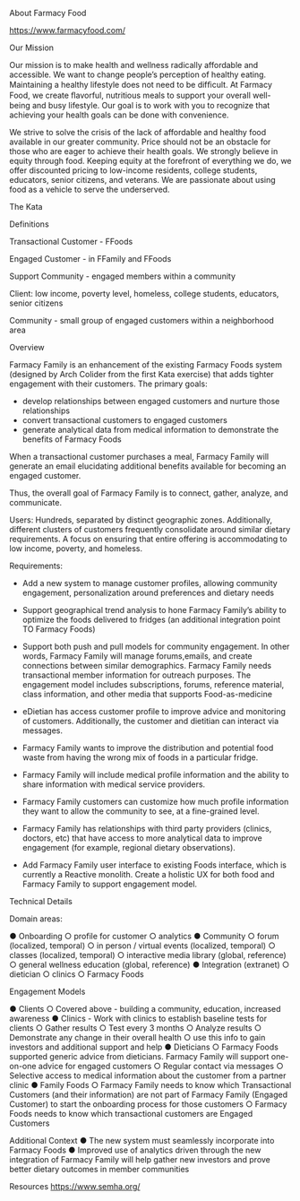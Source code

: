 About Farmacy Food

https://www.farmacyfood.com/

Our Mission

Our mission is to make health and wellness radically affordable and accessible.
We want to change people’s perception of healthy eating. Maintaining a healthy lifestyle does not need to be difﬁcult. At Farmacy Food, we create ﬂavorful, nutritious meals to support your overall well-being and busy lifestyle. Our goal is to work with you to recognize that achieving your health goals can be done with convenience.

We strive to solve the crisis of the lack of affordable and healthy food available in our greater community. Price should not be an obstacle for those who are eager to achieve their health goals. We strongly believe in equity through food. Keeping equity at the forefront of everything we do, we offer discounted pricing to low-income residents, college students, educators, senior citizens, and veterans. We are passionate about using food as a vehicle to serve the underserved.

The Kata 

Definitions

Transactional Customer - FFoods

Engaged Customer - in FFamily and FFoods

Support Community - engaged members within a community

Client: low income, poverty level, homeless, college students, educators, senior citizens

Community - small group of engaged customers within a neighborhood area

Overview

Farmacy Family is an enhancement of the existing Farmacy Foods system (designed by Arch Colider from the first Kata exercise) that adds tighter engagement with their customers. The primary goals:

- develop relationships between engaged customers and nurture those relationships
- convert transactional customers to engaged customers
- generate analytical data from medical information to demonstrate the benefits of Farmacy Foods

When a transactional customer purchases a meal, Farmacy Family will generate an email elucidating additional benefits available for becoming an engaged customer.

Thus, the overall goal of Farmacy Family is to connect, gather, analyze, and communicate.

Users: Hundreds, separated by distinct geographic zones. Additionally, different clusters of customers frequently consolidate around similar dietary requirements. A focus on ensuring that entire offering is accommodating to low income, poverty, and homeless.

Requirements:

* Add a new system to manage customer profiles, allowing community engagement, personalization around preferences and dietary needs

* Support geographical trend analysis to hone Farmacy Family’s ability to optimize the foods delivered to fridges (an additional integration point TO Farmacy Foods)

* Support both push and pull models for community engagement. In other words, Farmacy Family will manage forums,emails, and create connections between similar demographics. Farmacy Family needs transactional member information for outreach purposes. The engagement model includes subscriptions, forums, reference material, class information, and other media that supports Food-as-medicine

* eDietian has access customer profile to improve advice and monitoring of customers. Additionally, the customer and dietitian can interact via messages.

* Farmacy Family wants to improve the distribution and potential food waste from having the wrong mix of foods in a particular fridge.

* Farmacy Family will include medical profile information and the ability to share information with medical service providers. 

* Farmacy Family customers can customize how much profile information they want to allow the community to see, at a fine-grained level.

* Farmacy Family has relationships with third party providers (clinics, doctors, etc) that have access to more analytical data to improve engagement (for example, regional dietary observations). 

* Add Farmacy Family user interface to existing Foods interface, which is currently a Reactive monolith. Create a holistic UX for both food and Farmacy Family to support engagement model.  

Technical Details

Domain areas:

●	Onboarding
○	profile for customer
○	analytics
●	Community
○	forum (localized, temporal)
○	in person / virtual events (localized, temporal)
○	classes (localized, temporal)
○	interactive media library (global, reference)
○	general wellness education (global, reference)
●	Integration (extranet)
○	dietician 
○	clinics
○	Farmacy Foods

Engagement Models

●	Clients
○	Covered above - building a community, education, increased awareness
●	Clinics - Work with clinics to establish baseline tests for clients
○	Gather results
○	Test every 3 months
○	Analyze results
○	Demonstrate any change in their overall health
○	use this info to gain investors and additional support and help
●	Dieticians
○	Farmacy Foods supported generic advice from dieticians. Farmacy Family will support one-on-one advice for engaged customers
○	Regular contact via messages
○	Selective access to medical information about the customer from a partner clinic
●	Family Foods
○	Farmacy Family needs to know which Transactional Customers (and their information) are not part of Farmacy Family (Engaged Customer) to start the onboarding process for those customers
○	Farmacy Foods needs to know which transactional customers are Engaged Customers


Additional Context
●	The new system must seamlessly incorporate into Farmacy Foods
●	Improved use of analytics driven through the new integration of Farmacy Family will help gather new investors and prove better dietary outcomes in member communities


Resources
https://www.semha.org/

